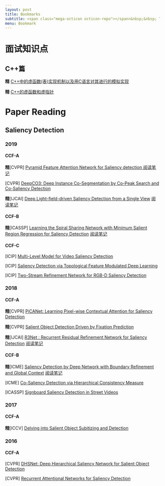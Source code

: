 ```yaml
---
layout: post
title: Bookmarks
subtitle: <span class="mega-octicon octicon-repo"></span>&nbsp;&nbsp; To mark useful libs - tools - books
menu: Bookmark
---
```

# 面试知识点

## C++篇

**精** [C++中的虚函数(表)实现机制以及用C语言对其进行的模拟实现](https://blog.twofei.com/496/)

**精** [C++的虚函数和虚指针](https://blog.csdn.net/liuboqiang2588/article/details/82260841)

# Paper Reading

## Saliency Detection

### 2019

#### CCF-A

**精**[CVPR] [Pyramid Feature Attention Network for Saliency detection ](http://openaccess.thecvf.com/content_CVPR_2019/papers/Zhao_Pyramid_Feature_Attention_Network_for_Saliency_Detection_CVPR_2019_paper.pdf) [阅读笔记](https://thorraysjtu.github.io/paper/2020/01/31/PFAN-Paper.html)

[CVPR] [DeepCO3: Deep Instance Co-Segmentation by Co-Peak Search and Co-Saliency Detection](http://openaccess.thecvf.com/content_CVPR_2019/papers/Hsu_DeepCO3_Deep_Instance_Co-Segmentation_by_Co-Peak_Search_and_Co-Saliency_Detection_CVPR_2019_paper.pdf)

**精**[IJCAI] [Deep Light-field-driven Saliency Detection from a Single View](https://www.ijcai.org/Proceedings/2019/0127.pdf) [阅读笔记](https://thorraysjtu.github.io/paper/2020/01/30/4D-Paper.html)

#### CCF-B

**精**[ICASSP] [Learning the Spiral Sharing Network with Minimum Salient Region Regression for Saliency Detection](https://ieeexplore.ieee.org/stamp/stamp.jsp?tp=&arnumber=8682531) [阅读笔记](https://thorraysjtu.github.io/paper/2020/02/04/RMSR+SSN-Paper.html)

#### CCF-C

[ICIP] [Multi-Level Model for Video Saliency Detection](https://ieeexplore.ieee.org/stamp/stamp.jsp?tp=&arnumber=8803611)

[ICIP] [Saliency Detection via Topological Feature Modulated Deep Learning](https://ieeexplore.ieee.org/stamp/stamp.jsp?tp=&arnumber=8802611)

[ICIP] [Two-Stream Refinement Network for RGB-D Saliency Detection](https://ieeexplore.ieee.org/stamp/stamp.jsp?tp=&arnumber=8803653)

### 2018

#### CCF-A

**精**[CVPR] [PiCANet: Learning Pixel-wise Contextual Attention for Saliency Detection](http://openaccess.thecvf.com/content_cvpr_2018/papers/Liu_PiCANet_Learning_Pixel-Wise_CVPR_2018_paper.pdf)

**精**[CVPR] [Salient Object Detection Driven by Fixation Prediction](http://openaccess.thecvf.com/content_cvpr_2018/papers/Wang_Salient_Object_Detection_CVPR_2018_paper.pdf)

**精**[IJCAI] [R3Net : Recurrent Residual Refinement Network for Saliency Detection](https://www.ijcai.org/Proceedings/2018/95) [阅读笔记](https://thorraysjtu.github.io/paper/2020/01/29/R3Net-Paper.html)

#### CCF-B

**精**[ICME] [Saliency Detection by Deep Network with Boundary Refinement and Global Context](https://ieeexplore.ieee.org/stamp/stamp.jsp?tp=&arnumber=8486572) [阅读笔记](https://thorraysjtu.github.io/paper/2020/02/05/BEB-Paper.html)

[ICME] [Co-Saliency Detection via Hierarchical Consistency Measure](https://ieeexplore.ieee.org/stamp/stamp.jsp?tp=&arnumber=8486603)

[ICASSP] [Signboard Saliency Detection in Street Videos](https://ieeexplore.ieee.org/stamp/stamp.jsp?tp=&arnumber=8461773)

### 2017

#### CCF-A

**精**[ICCV] [Delving into Salient Object Subitizing and Detection](https://ieeexplore.ieee.org/stamp/stamp.jsp?tp=&arnumber=8237382)

### 2016

#### CCF-A

[CVPR] [DHSNet: Deep Hierarchical Saliency Network for Salient Object Detection](https://ieeexplore.ieee.org/stamp/stamp.jsp?tp=&arnumber=7780449)

[CVPR] [Recurrent Attentional Networks for Saliency Detection](https://ieeexplore.ieee.org/stamp/stamp.jsp?tp=&arnumber=7780768)
